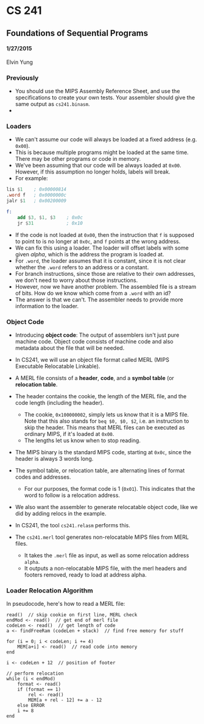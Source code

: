 # CS 241
## Foundations of Sequential Programs
#### 1/27/2015
Elvin Yung

### Previously
* You should use the MIPS Assembly Reference Sheet, and use the specifications to create your own tests. Your assembler should give the same output as `cs241.binasm`.
* 

### Loaders
* We can't assume our code will always be loaded at a fixed address (e.g. `0x00`).
* This is because multiple programs might be loaded at the same time. There may be other programs or code in memory.
* We've been assuming that our code will be always loaded at `0x00`. However, if this assumption no longer holds, labels will break.
* For example:

```nasm
lis $1    ; 0x00000814
.word f   ; 0x0000000c
jalr $1   ; 0x00200009

f:
    add $3, $1, $3    ; 0x0c
    jr $31            ; 0x10
```

* If the code is not loaded at `0x00`, then the instruction that `f` is supposed to point to is no longer at `0x0c`, and `f` points at the wrong address. 
* We can fix this using a loader. The loader will offset labels with some given *alpha*, which is the address the program is loaded at.
* For `.word`, the loader assumes that it is constant, since it is not clear whether the `.word` refers to an address or a constant.
* For branch instructions, since those are relative to their own addresses, we don't need to worry about those instructions.
* However, now we have another problem. The assembled file is a stream of bits. How do we know which come from a `.word` with an id?
* The answer is that we can't. The assembler needs to provide more information to the loader.

### Object Code
* Introducing **object code**: The output of assemblers isn't just pure machine code. Object code consists of machine code and also metadata about the file that will be needed. 
* In CS241, we will use an object file format called MERL (MIPS Executable Relocatable Linkable).
* A MERL file consists of a **header**, **code**, and a **symbol table** (or **relocation table**.
* The header contains the cookie, the length of the MERL file, and the code length (including the header).
    * The cookie, `0x100000002`, simply lets us know that it is a MIPS file. Note that this also stands for `beq $0, $0, $2`, i.e. an instruction to skip the header. This means that MERL files can be executed as ordinary MIPS, if it's loaded at `0x00`.
    * The lengths let us know when to stop reading.
* The MIPS binary is the standard MIPS code, starting at `0x0c`, since the header is always 3 words long.
* The symbol table, or relocation table, are alternating lines of format codes and addresses. 
    * For our purposes, the format code is 1 (`0x01`). This indicates that the word to follow is a relocation address.

* We also want the assembler to generate relocatable object code, like we did by adding relocs in the example.
* In CS241, the tool `cs241.relasm` performs this.
* The `cs241.merl` tool generates non-relocatable MIPS files from MERL files.
    * It takes the `.merl` file as input, as well as some relocation address `alpha`.
    * It outputs a non-relocatable MIPS file, with the merl headers and footers removed, ready to load at address alpha.

### Loader Relocation Algorithm
In pseudocode, here's how to read a MERL file:
```
read()  // skip cookie on first line, MERL check
endMod <- read()  // get end of merl file
codeLen <- read()  // get length of code
a <- findFreeRam (codeLen + stack)  // find free memory for stuff

for (i = 0; i < codeLen; i += 4)
    MEM[a+i] <- read()  // read code into memory
end

i <- codeLen + 12  // position of footer

// perform relocation
while (i < endMod)
    format <- read()
    if (format == 1)
        rel <- read()
        MEM[a + rel - 12] += a - 12 
    else ERROR
    i += 8
end
```